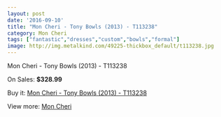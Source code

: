 ```yaml
---
layout: post
date: '2016-09-10'
title: "Mon Cheri - Tony Bowls (2013) - T113238"
category: Mon Cheri
tags: ["fantastic","dresses","custom","bowls","formal"]
image: http://img.metalkind.com/49225-thickbox_default/t113238.jpg
---
```

Mon Cheri - Tony Bowls (2013) - T113238

On Sales: **$328.99**
<a href="https://www.metalkind.com/en/mon-cheri/2891-t113238.html"><amp-img layout="responsive" width="600" height="600" src="//img.metalkind.com/49225-thickbox_default/t113238.jpg" alt="Mon Cheri - Tony Bowls (2013) - T113238 0" /></a>
<a href="https://www.metalkind.com/en/mon-cheri/2891-t113238.html"><amp-img layout="responsive" width="600" height="600" src="//img.metalkind.com/49226-thickbox_default/t113238.jpg" alt="Mon Cheri - Tony Bowls (2013) - T113238 1" /></a>
<a href="https://www.metalkind.com/en/mon-cheri/2891-t113238.html"><amp-img layout="responsive" width="600" height="600" src="//img.metalkind.com/49227-thickbox_default/t113238.jpg" alt="Mon Cheri - Tony Bowls (2013) - T113238 2" /></a>
<a href="https://www.metalkind.com/en/mon-cheri/2891-t113238.html"><amp-img layout="responsive" width="600" height="600" src="//img.metalkind.com/49228-thickbox_default/t113238.jpg" alt="Mon Cheri - Tony Bowls (2013) - T113238 3" /></a>
<a href="https://www.metalkind.com/en/mon-cheri/2891-t113238.html"><amp-img layout="responsive" width="600" height="600" src="//img.metalkind.com/49229-thickbox_default/t113238.jpg" alt="Mon Cheri - Tony Bowls (2013) - T113238 4" /></a>
<a href="https://www.metalkind.com/en/mon-cheri/2891-t113238.html"><amp-img layout="responsive" width="600" height="600" src="//img.metalkind.com/49231-thickbox_default/t113238.jpg" alt="Mon Cheri - Tony Bowls (2013) - T113238 5" /></a>
<a href="https://www.metalkind.com/en/mon-cheri/2891-t113238.html"><amp-img layout="responsive" width="600" height="600" src="//img.metalkind.com/49233-thickbox_default/t113238.jpg" alt="Mon Cheri - Tony Bowls (2013) - T113238 6" /></a>

Buy it: [Mon Cheri - Tony Bowls (2013) - T113238](https://www.metalkind.com/en/mon-cheri/2891-t113238.html "Mon Cheri - Tony Bowls (2013) - T113238")

View more: [Mon Cheri](https://www.metalkind.com/en/90-mon-cheri "Mon Cheri")